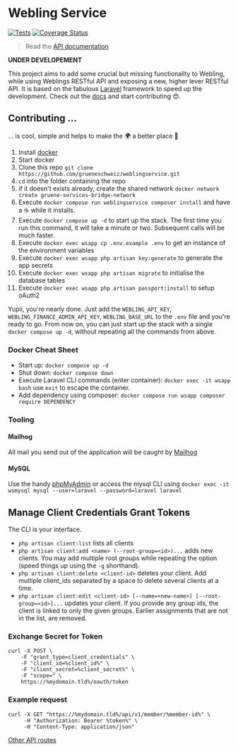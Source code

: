 # Webling Service

[![Tests](https://github.com/grueneschweiz/weblingservice/actions/workflows/tests.yml/badge.svg)](https://github.com/grueneschweiz/weblingservice/actions/workflows/tests.yml)
[![Coverage Status](https://coveralls.io/repos/github/grueneschweiz/weblingservice/badge.svg)](https://coveralls.io/github/grueneschweiz/weblingservice)

> Read the [API documentation](docs/API.md)

**UNDER DEVELOPEMENT**

This project aims to add some crucial but missing functionality to Webling,
while using Weblings RESTful API and exposing a new, higher lever RESTful
API. It is based on the fabulous [Laravel](https://laravel.com/) framework
to speed up the development. Check out the [docs](https://laravel.com/docs/9.x)
and start contributing 😍.

## Contributing ...

... is cool, simple and helps to make the 🌍 a better place 🤩

1. Install [docker](https://store.docker.com/search?offering=community&type=edition)
1. Start docker
1. Clone this repo `git clone https://github.com/grueneschweiz/weblingservice.git`
1. `cd` into the folder containing the repo
1. if it doesn't exists already, create the shared network `docker network create gruene-services-bridge-network`
1. Execute `docker compose run weblingservice composer install` and have a ☕️ while
   it installs.
1. Execute `docker compose up -d` to start up the stack. The first time you run
   this command, it will take a minute or two. Subsequent calls will be much faster.
1. Execute `docker exec wsapp cp .env.example .env` to get an instance of the environment variables
1. Execute `docker exec wsapp php artisan key:generate` to generate the app secrets
1. Execute `docker exec wsapp php artisan migrate` to initialise the database tables
1. Execute `docker exec wsapp php artisan passport:install` to setup oAuth2

Yupii, you're nearly done. Just add the `WEBLING_API_KEY`, `WEBLING_FINANCE_ADMIN_API_KEY`, `WEBLING_BASE_URL`
to the `.env` file and you're ready to go. From now on, you can just start up the
stack with a single `docker compose up -d`, without repeating all the commands
from above.

### Docker Cheat Sheet

- Start up: `docker compose up -d`
- Shut down: `docker compose down`
- Execute Laravel CLI commands (enter container): `docker exec -it wsapp bash` use `exit` to escape the
  container.
- Add dependency using composer: `docker compose run wsapp composer require DEPENDENCY`

### Tooling

#### Mailhog

All mail you send out of the application will be caught by [Mailhog](http://localhost:8020)

#### MySQL

Use the handy [phpMyAdmin](http://localhost:8010) or access the mysql CLI using
`docker exec -it wsmysql mysql --user=laravel --password=laravel laravel`

## Manage Client Credentials Grant Tokens

The CLI is your interface.

- `php artisan client:list` lists all clients
- `php artisan client:add <name> (--root-group=<id>)...` adds new clients.
  You may add multiple root groups while repeating the option (speed things up using
  the `-g` shorthand).
- `php artisan client:delete <client-id>` deletes your client. Add multiple
  client_ids separated by a space to delete several clients at a time.
- `php artisan client:edit <client-id> [--name=<new-name>] [--root-group=<id>]...`
  updates your client. If you provide any group ids, the client is linked to only
  the given groups. Earlier assignments that are not in the list, are removed.

### Exchange Secret for Token

```
curl -X POST \
	-F "grant_type=client_credentials" \
	-F "client_id=%client_id%" \
	-F "client_secret=%client_secret%" \
	-F "scope=" \
	https://%mydomain.tld%/oauth/token
```

### Example request
```
curl -X GET "https://%mydomain.tld%/api/v1/member/%member-id%" \
     -H "Authorization: Bearer %token%" \
     -H "Content-Type: application/json"
```

[Other API routes](https://github.com/grueneschweiz/weblingservice/blob/master/routes/api.php)
